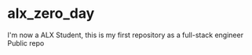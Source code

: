 # alx_zero_day
I'm now a ALX Student, this is my first repository as a full-stack engineer Public repo
